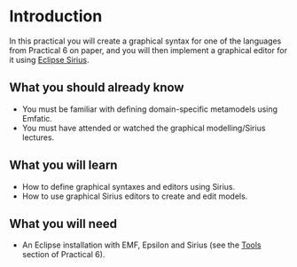 # Introduction

In this practical you will create a graphical syntax for one of the languages from Practical 6 on paper, and you will then implement a graphical editor for it using [Eclipse Sirius](https://eclipse.dev/sirius).

## What you should already know

- You must be familiar with defining domain-specific metamodels using Emfatic.
- You must have attended or watched the graphical modelling/Sirius lectures.

## What you will learn

- How to define graphical syntaxes and editors using Sirius.
- How to use graphical Sirius editors to create and edit models.

## What you will need

- An Eclipse installation with EMF, Epsilon and Sirius (see the [Tools](../modelling-and-metamodelling/tools.md) section of Practical 6).

